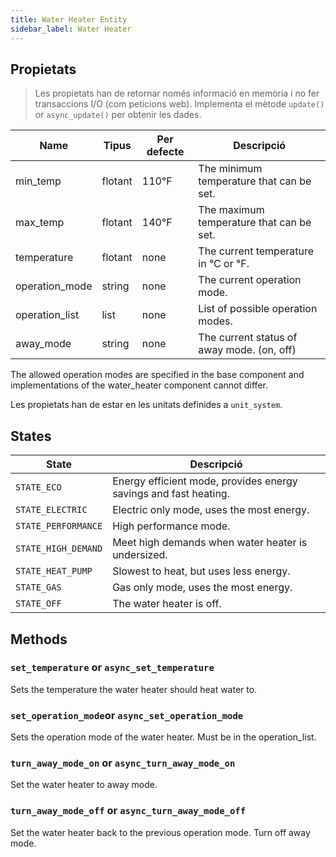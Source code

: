 ```yaml
---
title: Water Heater Entity
sidebar_label: Water Heater
---
```


## Propietats

> Les propietats han de retornar només informació en memòria i no fer transaccions I/O (com peticions web). Implementa el mètode `update()` or `async_update()` per obtenir les dades.

| Name           | Tipus   | Per defecte | Descripció                                 |
| -------------- | ------- | ----------- | ------------------------------------------ |
| min_temp       | flotant | 110°F       | The minimum temperature that can be set.   |
| max_temp       | flotant | 140°F       | The maximum temperature that can be set.   |
| temperature    | flotant | none        | The current temperature in °C or °F.       |
| operation_mode | string  | none        | The current operation mode.                |
| operation_list | list    | none        | List of possible operation modes.          |
| away_mode      | string  | none        | The current status of away mode. (on, off) |

The allowed operation modes are specified in the base component and implementations of the water_heater component cannot differ.

Les propietats han de estar en les unitats definides a `unit_system`.

## States

| State               | Descripció                                                       |
| ------------------- | ---------------------------------------------------------------- |
| `STATE_ECO`         | Energy efficient mode, provides energy savings and fast heating. |
| `STATE_ELECTRIC`    | Electric only mode, uses the most energy.                        |
| `STATE_PERFORMANCE` | High performance mode.                                           |
| `STATE_HIGH_DEMAND` | Meet high demands when water heater is undersized.               |
| `STATE_HEAT_PUMP`   | Slowest to heat, but uses less energy.                           |
| `STATE_GAS`         | Gas only mode, uses the most energy.                             |
| `STATE_OFF`         | The water heater is off.                                         |

## Methods

### `set_temperature` or `async_set_temperature`

Sets the temperature the water heater should heat water to.

### `set_operation_mode`or `async_set_operation_mode`

Sets the operation mode of the water heater. Must be in the operation_list.

### `turn_away_mode_on` or `async_turn_away_mode_on`

Set the water heater to away mode.

### `turn_away_mode_off` or `async_turn_away_mode_off`

Set the water heater back to the previous operation mode. Turn off away mode.